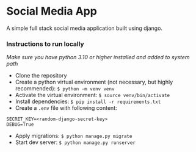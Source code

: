 # Social Media App

A simple full stack social media application built using django.

### Instructions to run locally

_Make sure you have python 3.10 or higher installed and added to system path_

- Clone the repository
- Create a python virtual environment (not necessary, but highly recommended): `$ python -m venv venv`
- Activate the virtual environment: `$ source venv/bin/activate`
- Install dependencies: `$ pip install -r requirements.txt`
- Create a `.env` file with following content:

```
SECRET_KEY=<random-django-secret-key>
DEBUG=True
```

- Apply migrations: `$ python manage.py migrate`
- Start dev server: `$ python manage.py runserver`
